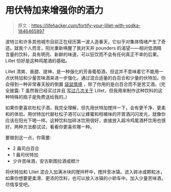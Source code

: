 # 用伏特加来增强你的酒力

> 原文：<https://lifehacker.com/fortify-your-lillet-with-vodka-1846465897>

波特兰和许多其他城市目前正在经历第一波人造春天，它似乎对集体情绪产生了奇迹。就我个人而言，阳光重新唤醒了我对天井 pounders 的渴望——相对低酒精含量的饮料，具有明亮、新鲜的味道，可以狂饮而不会有任何真正不幸的后果。Lillet 恰好是这种鸡尾酒的基础。



Lillet 清爽、香甜、提神，是一种强化的芳香葡萄酒，但这并不意味着它不能用一点伏特加和少量苦味酒来进一步强化。通过混合适量的白百合和少量的伏特加，你会得到一种非常春天般的倒置 [袋鼠情境](https://skillet.lifehacker.com/hop-into-the-weekend-with-a-lemongrass-kangaroo-1827929590) ，除了你用的是白百合而不是苦艾酒。(完全披露: T 虽然我已经买过并且 [写过几次关于](https://lifehacker.com/lillet-and-tonic-is-the-perfect-low-proof-summer-sipper-1834827625) Lillet，但我用来制作这种饮料的这种特殊的瓶子是免费送给我的。)

如果你更喜欢杜松子酒，我完全理解，但先用伏特加搅拌一下，会有更干净、更柔和的体验。用伏特加代替杜松子酒可以让蜂蜜和柑橘味的开胃酒闪闪发光，就像你应该在阳光下喝一样。这种饮料加碎冰饮用很好，直接放入超冷鸡尾酒杯饮用也很好。两种方法都试试，看看你更喜欢哪一种。

要做到这一点，你需要:

*   2 盎司白百合
*   1 盎司伏特加
*   少许苦味酒，安古斯图拉酒或橙汁

将伏特加和 Lillet 混合入加满冰块的搅拌杯中，搅拌至冰镇。滤入碎冰或颗粒冰，如果你想要更柔滑、更浓的饮料，也可以放入冰镇的小轿车中。加入少量苦味酒，尽情享受吧。